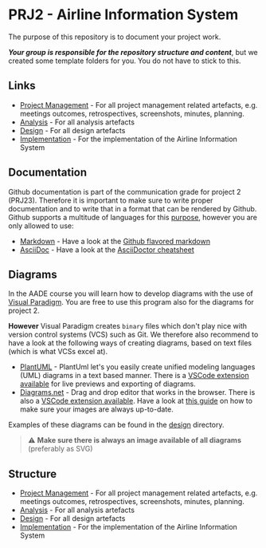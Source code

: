 # PRJ2 - Airline Information System

The purpose of this repository is to document your project work.

***Your group is responsible for the repository structure and content***, but we created some template folders for you. You do not have to stick to this.

## Links

- [Project Management](/project-management) - For all project management related artefacts, e.g. meetings outcomes, retrospectives, screenshots, minutes, planning.
- [Analysis](/analysis) - For all analysis artefacts
- [Design](/design) - For all design artefacts
- [Implementation](/implementation) - For the implementation of the Airline Information System

## Documentation

Github documentation is part of the communication grade for project 2 (PRJ23). Therefore it is important to make sure to write proper documentation and to write that in a format that can be rendered by Github.
Github supports a multitude of languages for this [purpose](https://github.com/github/markup), however you are only allowed to use:

- [Markdown](https://www.markdownguide.org/) - Have a look at the [Github flavored markdown](https://docs.github.com/en/get-started/writing-on-github/getting-started-with-writing-and-formatting-on-github/basic-writing-and-formatting-syntax)
- [AsciiDoc](https://asciidoc-py.github.io/index.html) - Have a look at the [AsciiDoctor cheatsheet](https://docs.asciidoctor.org/asciidoc/latest/syntax-quick-reference/)

## Diagrams

In the AADE course you will learn how to develop diagrams with the use of [Visual Paradigm](https://www.visual-paradigm.com/). You are free to use this program also for the diagrams for project 2.

**However** Visual Paradigm creates `binary` files which don't play nice with version control systems (VCS) such as Git. We therefore also recommend to have a look at the following ways of creating diagrams, based on text files (which is what VCSs excel at).

- [PlantUML](https://plantuml.com/) - PlantUml let's you easily create unified modeling languages (UML) diagrams in a text based manner. There is a [VSCode extension available](https://marketplace.visualstudio.com/items?itemName=jebbs.plantuml) for live previews and exporting of diagrams.
- [Diagrams.net](https://app.diagrams.net/) - Drag and drop editor that works in the browser. There is also a [VSCode extension available](https://marketplace.visualstudio.com/items?itemName=hediet.vscode-drawio). Have a look at [this guide](https://github.com/philip-gai/github-drawio-demo) on how to make sure your images are always up-to-date.

Examples of these diagrams can be found in the [design](/design) directory.

> :warning: **Make sure there is always an image available of all diagrams** (preferably as SVG)

## Structure

- [Project Management](/project-management) - For all project management related artefacts, e.g. meetings outcomes, retrospectives, screenshots, minutes, planning.
- [Analysis](/analysis) - For all analysis artefacts
- [Design](/design) - For all design artefacts
- [Implementation](/implementation) - For the implementation of the Airline Information System
